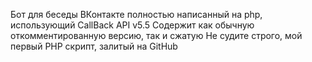 Бот для беседы ВКонтакте полностью написанный на php, использующий CallBack API v5.5
Содержит как обычную откомментированную версию, так и сжатую
Не судите строго, мой первый PHP скрипт, залитый на GitHub
